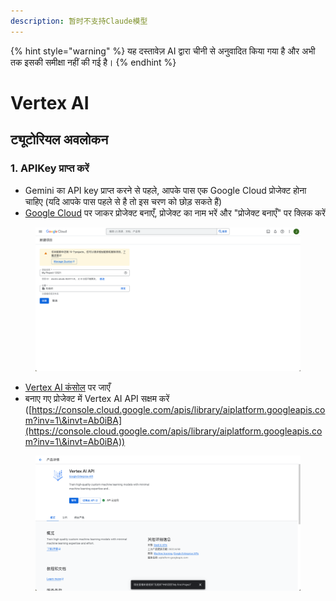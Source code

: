 ```yaml
---
description: 暂时不支持Claude模型
---
```


{% hint style="warning" %}
यह दस्तावेज़ AI द्वारा चीनी से अनुवादित किया गया है और अभी तक इसकी समीक्षा नहीं की गई है।
{% endhint %}

# Vertex AI

## ट्यूटोरियल अवलोकन

### 1. APIKey प्राप्त करें

* Gemini का API key प्राप्त करने से पहले, आपके पास एक Google Cloud प्रोजेक्ट होना चाहिए (यदि आपके पास पहले से है तो इस चरण को छोड़ सकते हैं)
* [Google Cloud](https://console.cloud.google.com/projectcreate) पर जाकर प्रोजेक्ट बनाएँ, प्रोजेक्ट का नाम भरें और "प्रोजेक्ट बनाएँ" पर क्लिक करें

<figure><img src="../../.gitbook/assets/image (1).png" alt=""><figcaption></figcaption></figure>

* [Vertex AI कंसोल](https://console.cloud.google.com/vertex-ai) पर जाएँ
* बनाए गए प्रोजेक्ट में Vertex AI API सक्षम करें ([https://console.cloud.google.com/apis/library/aiplatform.googleapis.com?inv=1\&invt=Ab0iBA](https://console.cloud.google.com/apis/library/aiplatform.googleapis.com?inv=1\&invt=Ab0iBA))

<figure><img src="../../.gitbook/assets/image (78).png" alt=""><figcaption></figcaption></figure>